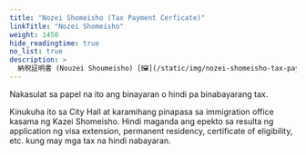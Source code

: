 ```yaml
---
title: "Nozei Shomeisho (Tax Payment Cerficate)"
linkTitle: "Nozei Shomeisho"
weight: 1450
hide_readingtime: true
no_list: true
description: >
  納税証明書 (Nouzei Shoumeisho) [🖼](/static/img/nozei-shomeisho-tax-payment-certificate.jpg)
---
```

Nakasulat sa papel na ito ang binayaran o hindi pa binabayarang tax.

Kinukuha ito sa City Hall at karamihang pinapasa sa immigration office kasama ng Kazei Shomeisho. Hindi maganda ang epekto sa resulta ng application ng visa extension, permanent residency, certificate of eligibility, etc. kung may mga tax na hindi nabayaran.